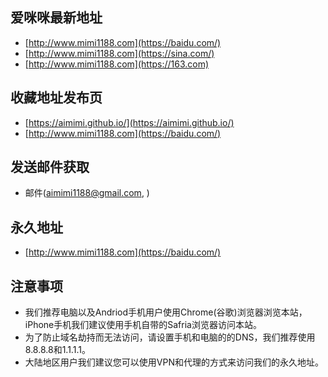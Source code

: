 
## 爱咪咪最新地址

* [http://www.mimi1188.com](https://baidu.com/) 
* [http://www.mimi1188.com](https://sina.com/)
* [http://www.mimi1188.com](https://163.com)

## 收藏地址发布页

* [https://aimimi.github.io/](https://aimimi.github.io/) 
* [http://www.mimi1188.com](https://baidu.com/) 

## 发送邮件获取

* 邮件(aimimi1188@gmail.com, )

## 永久地址

* [http://www.mimi1188.com](https://baidu.com/) 

## 注意事项

* 我们推荐电脑以及Andriod手机用户使用Chrome(谷歌)浏览器浏览本站，iPhone手机我们建议使用手机自带的Safria浏览器访问本站。
* 为了防止域名劫持而无法访问，请设置手机和电脑的的DNS，我们推荐使用8.8.8.8和1.1.1.1。
* 大陆地区用户我们建议您可以使用VPN和代理的方式来访问我们的永久地址。
